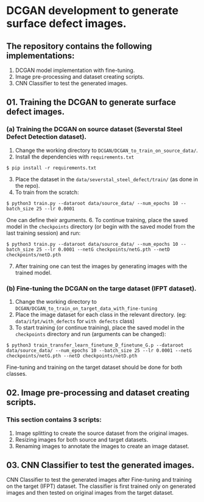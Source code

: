# DCGAN development to generate surface defect images.

## The repository contains the following implementations:

1. DCGAN model implementation with fine-tuning.
2. Image pre-processing and dataset creating scripts.
3. CNN Classifier to test the generated images.

## 01. Training the DCGAN to generate surface defect images.

### (a) Training the DCGAN on source dataset (Severstal Steel Defect Detection dataset).

1. Change the working directory to `DCGAN/DCGAN_to_train_on_source_data/`.
2. Install the dependencies with `requirements.txt`
```console
$ pip install -r requirements.txt
```
3. Place the dataset in the `data/severstal_steel_defect/train/` (as done in the repo).
4. To train from the scratch:
```console
$ python3 train.py --dataroot data/source_data/ --num_epochs 10 --batch_size 25 --lr 0.0001
```
One can define their arguments. 
6. To continue training, place the saved model in the `checkpoints` directory (or begin with the saved model from the last training session) and run:
```console
$ python3 train.py --dataroot data/source_data/ --num_epochs 10 --batch_size 25 --lr 0.0001 --netG checkpoints/netG.pth --netD checkpoints/netD.pth
```
7. After training one can test the images by generating images with the trained model. 

### (b) Fine-tuning the DCGAN on the targe dataset (IFPT dataset).

1. Change the working directory to `DCGAN/DCGAN_to_train_on_target_data_with_fine-tuning`
2. Place the image dataset for each class in the relevant directory.
(eg: `data/ifpt/with_defects` for `with defects` class)
3. To start training (or continue training), place the saved model in the `checkpoints` directory and run (arguments can be changed):
```console
$ python3 train_transfer_learn_finetune_D_finetune_G.p --dataroot data/source_data/ --num_epochs 10 --batch_size 25 --lr 0.0001 --netG checkpoints/netG.pth --netD checkpoints/netD.pth
```
Fine-tuning and training on the target dataset should be done for both classes.

## 02. Image pre-processing and dataset creating scripts.

### This section contains 3 scripts:
1. Image splitting to create the source dataset from the original images.
2. Resizing images for both source and target datasets.
3. Renaming images to annotate the images to create an image dataset.

## 03. CNN Classifier to test the generated images.

CNN Classifier to test the generated images after Fine-tuning and training on the target (IFPT) dataset. The classifier is first trained only on generated images and then tested on original images from the target dataset.


